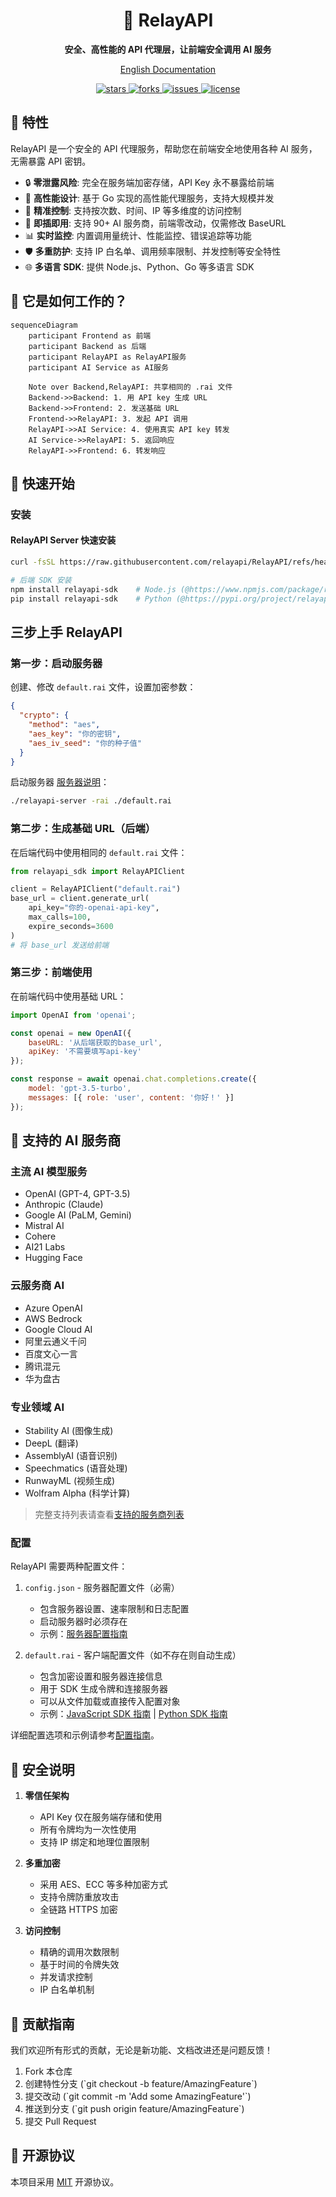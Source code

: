 <div align="center">
  <h1>🚀 RelayAPI</h1>
  <p><strong>安全、高性能的 API 代理层，让前端安全调用 AI 服务</strong></p>
  <p>
    <a href="README.md">English Documentation</a>
  </p>
  <p>
    <a href="https://github.com/relayapi/RelayAPI/stargazers">
      <img src="https://img.shields.io/github/stars/relayapi/RelayAPI?style=flat-square" alt="stars">
    </a>
    <a href="https://github.com/relayapi/RelayAPI/network/members">
      <img src="https://img.shields.io/github/forks/relayapi/RelayAPI?style=flat-square" alt="forks">
    </a>
    <a href="https://github.com/relayapi/RelayAPI/issues">
      <img src="https://img.shields.io/github/issues/relayapi/RelayAPI?style=flat-square" alt="issues">
    </a>
    <a href="https://github.com/relayapi/RelayAPI/blob/main/LICENSE">
      <img src="https://img.shields.io/github/license/relayapi/RelayAPI?style=flat-square" alt="license">
    </a>
  </p>
</div>

## 🌟 特性

RelayAPI 是一个安全的 API 代理服务，帮助您在前端安全地使用各种 AI 服务，无需暴露 API 密钥。

- 🔒 **零泄露风险**: 完全在服务端加密存储，API Key 永不暴露给前端
- 🚀 **高性能设计**: 基于 Go 实现的高性能代理服务，支持大规模并发
- 🎯 **精准控制**: 支持按次数、时间、IP 等多维度的访问控制
- 🔌 **即插即用**: 支持 90+ AI 服务商，前端零改动，仅需修改 BaseURL
- 📊 **实时监控**: 内置调用量统计、性能监控、错误追踪等功能
- 🛡️ **多重防护**: 支持 IP 白名单、调用频率限制、并发控制等安全特性
- 🌐 **多语言 SDK**: 提供 Node.js、Python、Go 等多语言 SDK


## 🎯 它是如何工作的？

```mermaid
sequenceDiagram
    participant Frontend as 前端
    participant Backend as 后端
    participant RelayAPI as RelayAPI服务
    participant AI Service as AI服务

    Note over Backend,RelayAPI: 共享相同的 .rai 文件
    Backend->>Backend: 1. 用 API key 生成 URL
    Backend->>Frontend: 2. 发送基础 URL
    Frontend->>RelayAPI: 3. 发起 API 调用
    RelayAPI->>AI Service: 4. 使用真实 API key 转发
    AI Service->>RelayAPI: 5. 返回响应
    RelayAPI->>Frontend: 6. 转发响应
```

## 🚀 快速开始

### 安装

#### RelayAPI Server 快速安装
```bash
curl -fsSL https://raw.githubusercontent.com/relayapi/RelayAPI/refs/heads/main/get_relayapi.sh -o get_relayapi.sh && chmod +x get_relayapi.sh && ./get_relayapi.sh
```

```bash
# 后端 SDK 安装
npm install relayapi-sdk    # Node.js (@https://www.npmjs.com/package/relayapi-sdk)
pip install relayapi-sdk    # Python (@https://pypi.org/project/relayapi-sdk/)
```

## 三步上手 RelayAPI

### 第一步：启动服务器

创建、修改 `default.rai` 文件，设置加密参数：

```json
{
  "crypto": {
    "method": "aes",
    "aes_key": "你的密钥",
    "aes_iv_seed": "你的种子值"
  }
}
```

启动服务器 [服务器说明](server/README.md)：

```bash
./relayapi-server -rai ./default.rai 
```

### 第二步：生成基础 URL（后端）

在后端代码中使用相同的 `default.rai` 文件：

```python
from relayapi_sdk import RelayAPIClient

client = RelayAPIClient("default.rai")
base_url = client.generate_url(
    api_key="你的-openai-api-key",
    max_calls=100,
    expire_seconds=3600
)
# 将 base_url 发送给前端
```

### 第三步：前端使用

在前端代码中使用基础 URL：

```javascript
import OpenAI from 'openai';

const openai = new OpenAI({
    baseURL: '从后端获取的base_url',
    apiKey: '不需要填写api-key'
});

const response = await openai.chat.completions.create({
    model: 'gpt-3.5-turbo',
    messages: [{ role: 'user', content: '你好！' }]
});
```



## 🌈 支持的 AI 服务商

### 主流 AI 模型服务
- OpenAI (GPT-4, GPT-3.5)
- Anthropic (Claude)
- Google AI (PaLM, Gemini)
- Mistral AI
- Cohere
- AI21 Labs
- Hugging Face

### 云服务商 AI
- Azure OpenAI
- AWS Bedrock
- Google Cloud AI
- 阿里云通义千问
- 百度文心一言
- 腾讯混元
- 华为盘古

### 专业领域 AI
- Stability AI (图像生成)
- DeepL (翻译)
- AssemblyAI (语音识别)
- Speechmatics (语音处理)
- RunwayML (视频生成)
- Wolfram Alpha (科学计算)

> 完整支持列表请查看[支持的服务商列表](docs/providers.md)


### 配置

RelayAPI 需要两种配置文件：

1. `config.json` - 服务器配置文件（必需）
   - 包含服务器设置、速率限制和日志配置
   - 启动服务器时必须存在
   - 示例：[服务器配置指南](server/README.md)

2. `default.rai` - 客户端配置文件（如不存在则自动生成）
   - 包含加密设置和服务器连接信息
   - 用于 SDK 生成令牌和连接服务器
   - 可以从文件加载或直接传入配置对象
   - 示例：[JavaScript SDK 指南](backend-sdk/JavaScript/README.md) | [Python SDK 指南](backend-sdk/python/README.md)

详细配置选项和示例请参考[配置指南](docs/configuration_cn.md)。


## 🔐 安全说明

1. **零信任架构**
   - API Key 仅在服务端存储和使用
   - 所有令牌均为一次性使用
   - 支持 IP 绑定和地理位置限制

2. **多重加密**
   - 采用 AES、ECC 等多种加密方式
   - 支持令牌防重放攻击
   - 全链路 HTTPS 加密

3. **访问控制**
   - 精确的调用次数限制
   - 基于时间的令牌失效
   - 并发请求控制
   - IP 白名单机制

## 🤝 贡献指南

我们欢迎所有形式的贡献，无论是新功能、文档改进还是问题反馈！

1. Fork 本仓库
2. 创建特性分支 (\`git checkout -b feature/AmazingFeature\`)
3. 提交改动 (\`git commit -m 'Add some AmazingFeature'\`)
4. 推送到分支 (\`git push origin feature/AmazingFeature\`)
5. 提交 Pull Request

## 📄 开源协议

本项目采用 [MIT](LICENSE) 开源协议。
